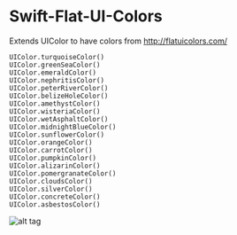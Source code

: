 # Swift-Flat-UI-Colors

Extends UIColor to have colors from http://flatuicolors.com/
```
UIColor.turquoiseColor()
UIColor.greenSeaColor()
UIColor.emeraldColor()
UIColor.nephritisColor()
UIColor.peterRiverColor()
UIColor.belizeHoleColor()
UIColor.amethystColor()
UIColor.wisteriaColor()
UIColor.wetAsphaltColor()
UIColor.midnightBlueColor()
UIColor.sunflowerColor()
UIColor.orangeColor()
UIColor.carrotColor()
UIColor.pumpkinColor()
UIColor.alizarinColor()
UIColor.pomergranateColor()
UIColor.cloudsColor()
UIColor.silverColor()
UIColor.concreteColor()
UIColor.asbestosColor()
```

![alt tag](https://raw.githubusercontent.com/mihailt/Swift-Flat-UI-Colors/master/screenshot.png)
